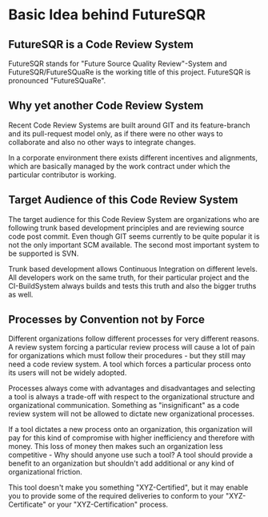 # Basic Idea behind FutureSQR

## FutureSQR is a Code Review System

FutureSQR stands for "Future Source Quality Review"-System and FutureSQR/FutureSQuaRe is the working title of this project.
FutureSQR is pronounced "FutureSQuaRe".

## Why yet another Code Review System

Recent Code Review Systems are built around GIT and its feature-branch and its pull-request model only, as
if there were no other ways to collaborate and also no other ways to integrate changes.
 
In a corporate environment there exists different incentives and alignments, which are basically managed 
by the work contract under which the particular contributor is working.

## Target Audience of this Code Review System

The target audience for this Code Review System are organizations who are following trunk based development
principles and are reviewing source code post commit. Even though GIT seems currently to be quite popular it
is not the only important SCM available. The second most important system to be supported is SVN.

Trunk based development allows Continuous Integration on different levels. All developers work on the same
truth, for their particular project and the CI-BuildSystem always builds and tests this truth and also the
bigger truths as well.

## Processes by Convention not by Force

Different organizations follow different processes for very different reasons. A review system forcing a 
particular review process will cause a lot of pain for organizations which must follow their procedures - 
but they still may need a code review system. A tool which forces a particular process onto its users will
 not be widely adopted.
 
Processes always come with advantages and disadvantages and selecting a tool is always a trade-off with
respect to the organizational structure and organizational communication. Something as "insignificant" 
as a code review system will not be allowed to dictate new organizational processes. 

If a tool dictates a new process onto an organization, this organization will pay for this kind 
of compromise with higher inefficiency and therefore with money. This loss of money then makes 
such an organization less competitive - Why should anyone use such a tool? A tool should provide
a benefit to an organization but shouldn't add additional or any kind of organizational friction.

This tool doesn't make you something "XYZ-Certified", but it may enable you to provide some of 
the required deliveries to conform to your "XYZ-Certificate" or your "XYZ-Certification" process.
